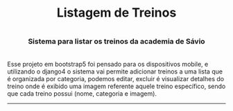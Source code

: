 <h1 align="center">Listagem de Treinos<h1>
<h3 align="center">Sistema para listar os treinos da academia de Sávio</h3>
<br> 
Esse projeto em bootstrap5 foi pensado para os dispositivos mobile, e utilizando o django4 o sistema vai permite adicionar treinos a uma lista que é organizada por categoria, podemos editar, excluir é visualizar detalhes do treino onde é exibido uma imagem referente aquele treino específico, sendo que cada treino possui (nome, categoria e imagem).
<hr>
<div align="center">
    <img src="https://github.com/JSOR-Smart-Schedule/Projeto_JSOR_Apresentado_08-08-2023/assets/115905335/70ad2e44-9059-438d-af12-ef8d27bd9356" alt="">
</div>
